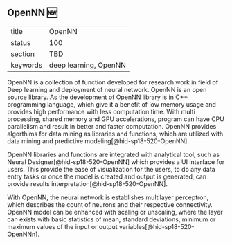﻿## OpenNN :new:


|          |        |
| -------- | ------ |
| title    | OpenNN |
| status   | 100     |
| section  | TBD    |
| keywords | deep learning, OpenNN    |


OpenNN is a collection of function developed for research work in field of 
Deep learning and deployment of neural network. OpenNN is an open 
source library. As the development of OpenNN library is in C++ programming 
language, which give it a benefit of low memory usage and provides high 
performance with less computation time. 
With multi processing, shared memory and GPU accelerations, program can have 
CPU parallelism and result in better and faster computation. 
OpenNN provides algorthims for data mining as libraries and functions, which 
are utilized with data mining and predictive modeling[@hid-sp18-520-OpenNN]. 

OpenNN libraries and functions are integrated with analytical tool, such as  
Neural Designer[@hid-sp18-520-OpenNN] which provides a UI interface for users.
This provide the ease of visualization for the users, to do any data entry 
tasks or once the model is created and output is generated, can provide 
results interpretation[@hid-sp18-520-OpenNN].

With OpenNN, the neural network is establishes multilayer perceptron, which 
describes the count of neurons and their respective connectivity. OpenNN 
model can be enhanced with scaling or unscaling, where the layer can exists 
with basic statistics of mean, standard deviations, minimum or maximum 
values of the input or output variables[@hid-sp18-520-OpenNNn]. 
